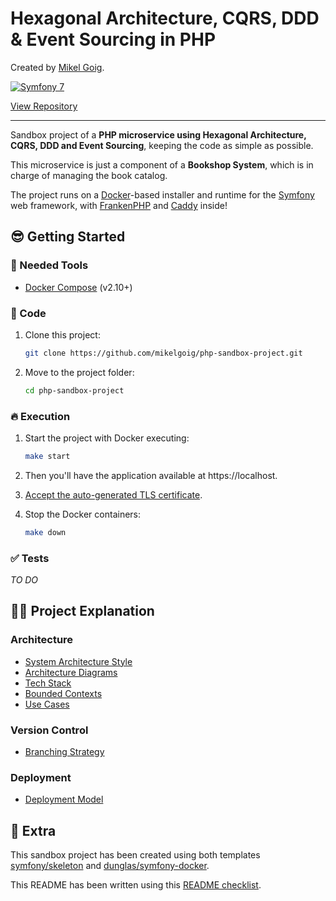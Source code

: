 <h1>
Hexagonal Architecture, CQRS, DDD & Event Sourcing in PHP
</h1>

<p>
Created by <a href="https://mikelgoig.com">Mikel Goig</a>.
</p>

<p>
    <a href="https://symfony.com">
        <img alt="Symfony 7" src="https://img.shields.io/badge/Symfony-7-purple.svg?style=flat-square&logo=symfony"/>
    </a>
</p>

<p>
    <a href="https://github.com/mikelgoig/php-sandbox-project">
        View Repository
    </a>
</p>

---

Sandbox project of a **PHP microservice using Hexagonal Architecture, CQRS, DDD and Event Sourcing**, keeping the code
as simple as possible.

This microservice is just a component of a **Bookshop System**, which is in charge of managing the book catalog.

The project runs on a [Docker](https://www.docker.com)-based installer and runtime for the
[Symfony](https://symfony.com) web framework, with [FrankenPHP](https://frankenphp.dev) and
[Caddy](https://caddyserver.com) inside!

## 😎 Getting Started

### 🐳 Needed Tools

- [Docker Compose](https://docs.docker.com/compose/install) (v2.10+)

### 🦊 Code

1. Clone this project:

    ```bash
    git clone https://github.com/mikelgoig/php-sandbox-project.git
    ```

2. Move to the project folder:

    ```bash
    cd php-sandbox-project
    ```

### 🔥 Execution

1. Start the project with Docker executing:

    ```bash
    make start
    ```

2. Then you'll have the application available at https://localhost.

3. [Accept the auto-generated TLS certificate](https://stackoverflow.com/questions/7580508/getting-chrome-to-accept-self-signed-localhost-certificate/15076602#15076602).

4. Stop the Docker containers:

    ```bash
    make down
    ```

### ✅ Tests

_TO DO_

## 👩‍💻 Project Explanation

### Architecture

- [System Architecture Style](docs/architecture/architecture-style.md)
- [Architecture Diagrams](docs/architecture/architecture-diagrams.md)
- [Tech Stack](docs/architecture/tech-stack.md)
- [Bounded Contexts](docs/architecture/bounded-contexts.md)
- [Use Cases](docs/architecture/use-cases.md)

### Version Control

- [Branching Strategy](docs/version-control/branching-strategy.md)

### Deployment

- [Deployment Model](docs/deployment/deployment-model.md)

## 🤩 Extra

This sandbox project has been created using both templates [symfony/skeleton](https://github.com/dunglas/symfony-docker)
and [dunglas/symfony-docker](https://github.com/dunglas/symfony-docker).

This README has been written using this [README checklist](https://github.com/ddbeck/readme-checklist).
